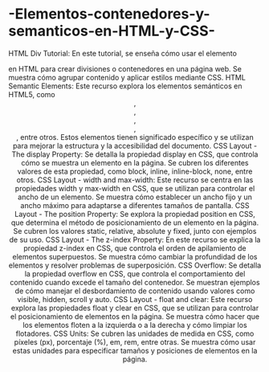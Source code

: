 # -Elementos-contenedores-y-semanticos-en-HTML-y-CSS-


HTML Div Tutorial:
En este tutorial, se enseña cómo usar el elemento <div> en HTML para crear divisiones o contenedores en una página web. Se muestra cómo agrupar contenido y aplicar estilos mediante CSS.
HTML Semantic Elements:
Este recurso explora los elementos semánticos en HTML5, como <header>, <footer>, <nav>, <section>, <article>, entre otros. Estos elementos tienen significado específico y se utilizan para mejorar la estructura y la accesibilidad del documento.
CSS Layout - The display Property:
Se detalla la propiedad display en CSS, que controla cómo se muestra un elemento en la página. Se cubren los diferentes valores de esta propiedad, como block, inline, inline-block, none, entre otros.
CSS Layout - width and max-width:
Este recurso se centra en las propiedades width y max-width en CSS, que se utilizan para controlar el ancho de un elemento. Se muestra cómo establecer un ancho fijo y un ancho máximo para adaptarse a diferentes tamaños de pantalla.
CSS Layout - The position Property:
Se explora la propiedad position en CSS, que determina el método de posicionamiento de un elemento en la página. Se cubren los valores static, relative, absolute y fixed, junto con ejemplos de su uso.
CSS Layout - The z-index Property:
En este recurso se explica la propiedad z-index en CSS, que controla el orden de apilamiento de elementos superpuestos. Se muestra cómo cambiar la profundidad de los elementos y resolver problemas de superposición.
CSS Overflow:
Se detalla la propiedad overflow en CSS, que controla el comportamiento del contenido cuando excede el tamaño del contenedor. Se muestran ejemplos de cómo manejar el desbordamiento de contenido usando valores como visible, hidden, scroll y auto.
CSS Layout - float and clear:
Este recurso explora las propiedades float y clear en CSS, que se utilizan para controlar el posicionamiento de elementos en la página. Se muestra cómo hacer que los elementos floten a la izquierda o a la derecha y cómo limpiar los flotadores.
CSS Units:
Se cubren las unidades de medida en CSS, como píxeles (px), porcentaje (%), em, rem, entre otras. Se muestra cómo usar estas unidades para especificar tamaños y posiciones de elementos en la página.


